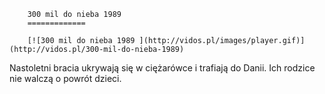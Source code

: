 
        300 mil do nieba 1989 
        =============
        
        [![300 mil do nieba 1989 ](http://vidos.pl/images/player.gif)](http://vidos.pl/300-mil-do-nieba-1989)
        
        
 Nastoletni bracia ukrywają się w ciężarówce i trafiają do Danii. Ich rodzice nie walczą o powrót dzieci.
    
